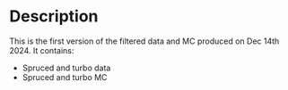 # Description

This is the first version of the filtered data and MC produced on Dec 14th 2024.
It contains:

- Spruced and turbo data
- Spruced and turbo MC


